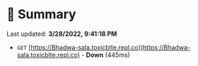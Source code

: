 # 📖 Summary
Last updated: **3/28/2022, 9:41:18 PM**

- `GET` [https://Bhadwa-sala.toxicblte.repl.co](https://Bhadwa-sala.toxicblte.repl.co) - **Down** (445ms)
